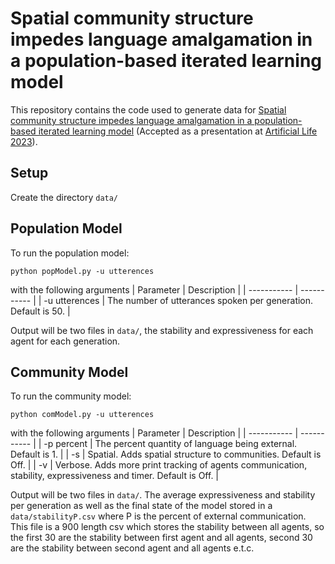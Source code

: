 # Spatial community structure impedes language amalgamation in a population-based iterated learning model
This repository contains the code used to generate data for [Spatial community structure impedes language amalgamation in a population-based iterated learning model]([https://arxiv.org/abs/2305.11962]) (Accepted as a presentation at [Artificial Life 2023](https://2023.alife.org/)).
## Setup
Create the directory ```data/```
## Population Model
To run the population model:
```
python popModel.py -u utterences
```
with the following arguments
| Parameter      | Description |
| ----------- | ----------- |
| -u utterences     | The number of utterances spoken per generation. Default is 50.  |

Output will be two files in ```data/```, the stability and expressiveness for each agent for each generation.
## Community Model
To run the community model:
```
python comModel.py -u utterences
```
with the following arguments
| Parameter      | Description |
| ----------- | ----------- |
| -p percent     | The percent quantity of language being external. Default is 1.  |
| -s     | Spatial. Adds spatial structure to communities. Default is Off.  |
| -v     | Verbose. Adds more print tracking of agents communication, stability, expressiveness and timer. Default is Off.  |

Output will be two files in ```data/```. The average expressiveness and stability per generation as well as the final state of the model stored in a ```data/stabilityP.csv``` where P is the percent of external communication. This file is a 900 length csv which stores the stability between all agents, so the first 30 are the stability between first agent and all agents, second 30 are the stability between second agent and all agents e.t.c.
